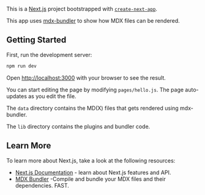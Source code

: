 This is a [Next.js](https://nextjs.org/) project bootstrapped with [`create-next-app`](https://github.com/vercel/next.js/tree/canary/packages/create-next-app).

This app uses [mdx-bundler](https://github.com/kentcdodds/mdx-bundler) to show how MDX files can be rendered.

## Getting Started

First, run the development server:

```bash
npm run dev
```

Open [http://localhost:3000](http://localhost:3000) with your browser to see the result.

You can start editing the page by modifying `pages/hello.js`. The page auto-updates as you edit the file.

The `data` directory contains the MD(X) files that gets rendered using mdx-bundler.

The `lib` directory contains the plugins and bundler code.

## Learn More

To learn more about Next.js, take a look at the following resources:

- [Next.js Documentation](https://nextjs.org/docs) - learn about Next.js features and API.
- [MDX Bundler](https://github.com/kentcdodds/mdx-bundler) -Compile and bundle your MDX files and their dependencies. FAST.
